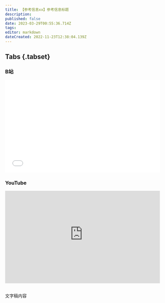 ```yaml
---
title: 【参考信息xx】参考信息标题
description: 
published: false
date: 2023-03-29T00:55:36.714Z
tags: 
editor: markdown
dateCreated: 2022-11-23T12:38:04.139Z
---
```


<!--
本页内容为睡前消息参考信息详情模板，最终编辑完成后，请删去本段注释。
如果你从GitHub进行协作编辑，请直接参照注释部分最后一段。

需要修改/补充下列信息：
1. 在页面-页面信息中，按照默认值提示修改标题、描述。
2. 在页面-页面信息中，修改路径。参照标准："archive/reference/{当前期数所在的以100划分的范围}/期数"。示例："archive/reference/501-600/515"
3. 在“B站”三级标题下的iframe内将"BV号"替换为当期视频的BV号，在"YouTube"三级标题下的iframe内将"YouTubeVID"替换为当期YouTube视频的vid。（例如：对于链接https://www.youtube.com/watch?v=mxm7Vf6YPjo，这个视频的vid就是mxm7Vf6YPjo）
4. 编辑正文
5. 一切均编辑好后，删去本段注释，保存页面。

如果你使用了可视化编辑器：
你只需完善标题和正文，在正文前另起一行，注明该期B站和YouTube视频地址即可。

从GitHub编辑：
1. 参照协作编辑页面中的路径标准新建文件。
2. 参照已存在文档和本模板创建元信息。
3. 将该期视频在B站和YouTube的ID分别替换对应iframe中的"BV号"和"YouTubeVID"。
-->
## Tabs {.tabset}
### B站
<div style="position: relative; padding: 30% 45%;">
<iframe style="position: absolute; width: 100%; height: 100%; left: 0; top: 0;" src="//player.bilibili.com/player.html?&bvid=BV号&page=1&as_wide=1&high_quality=1&danmaku=1" scrolling="no" border="0" frameborder="no" framespacing="0" allowfullscreen="true"></iframe>
</div>

### YouTube
<div style="position: relative; padding: 30% 45%;">
<iframe style="position: absolute; top: 0; left: 0; width: 100%; height: 100%;" src="https://www.youtube-nocookie.com/embed/YouTubeVID" title="YouTube video player" frameborder="0" allow="accelerometer; autoplay; clipboard-write; encrypted-media; gyroscope; picture-in-picture" allowfullscreen></iframe>
</div>

## 

文字稿内容
